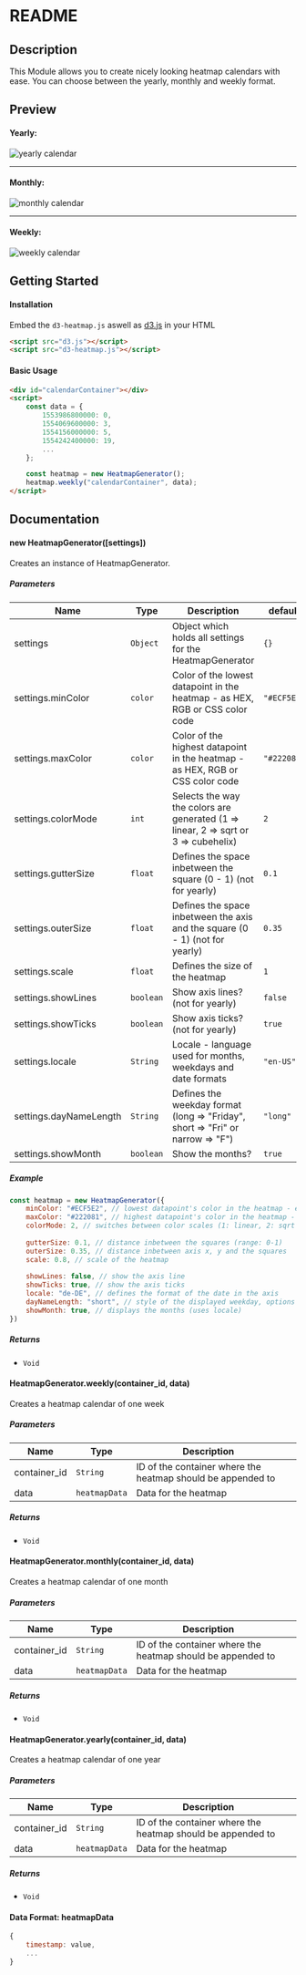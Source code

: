 README
======

Description
-----------------

This Module allows you to create nicely looking heatmap calendars with ease. You can choose between the yearly, monthly and weekly format.

Preview
-----------------

#### Yearly:
![yearly calendar](dev/heatmap-calendar-yearly.png)
<hr>

#### Monthly:
![monthly calendar](dev/heatmap-calendar-monthly.png)
<hr>

#### Weekly:
![weekly calendar](dev/heatmap-calendar-weekly.png)

Getting Started
-----------------

#### Installation

Embed the `d3-heatmap.js` aswell as [d3.js](https://d3js.org/) in your HTML

```html
<script src="d3.js"></script>
<script src="d3-heatmap.js"></script>
```

#### Basic Usage

```html
<div id="calendarContainer"></div>
<script>
	const data = {
		1553986800000: 0,
		1554069600000: 3,
		1554156000000: 5,
		1554242400000: 19,
		...
	};

	const heatmap = new HeatmapGenerator();
	heatmap.weekly("calendarContainer", data);
</script>
```

Documentation
-----------------

#### new HeatmapGenerator([settings]) 

Creates an instance of HeatmapGenerator.

##### Parameters

| Name | Type | Description | default | |
| ---- | ---- | ----------- | ------- | -------- |
| settings | `Object` | Object which holds all settings for the HeatmapGenerator | `{}` | *Optional* |
| settings.minColor | `color` | Color of the lowest datapoint in the heatmap - as HEX, RGB or CSS color code | `"#ECF5E2"` | *Optional* |
| settings.maxColor | `color` | Color of the highest datapoint in the heatmap - as HEX, RGB or CSS color code | `"#222081"` | *Optional* |
| settings.colorMode | `int` | Selects the way the colors are generated (1 => linear, 2 => sqrt or 3 => cubehelix) | `2` | *Optional* |
| settings.gutterSize | `float` | Defines the space inbetween the square (0 - 1) (not for yearly) | `0.1` | *Optional* |
| settings.outerSize | `float` | Defines the space inbetween the axis and the square (0 - 1) (not for yearly) | `0.35` | *Optional* |
| settings.scale | `float` | Defines the size of the heatmap | `1` | *Optional* |
| settings.showLines | `boolean` | Show axis lines? (not for yearly) | `false` | *Optional* |
| settings.showTicks | `boolean` | Show axis ticks? (not for yearly) | `true` | *Optional* |
| settings.locale | `String` | Locale - language used for months, weekdays and date formats | `"en-US"` | *Optional* |
| settings.dayNameLength | `String` | Defines the weekday format (long => "Friday", short => "Fri" or narrow => "F") | `"long"` | *Optional* |
| settings.showMonth | `boolean` | Show the months? | `true` | *Optional* |

##### Example

```javascript
const heatmap = new HeatmapGenerator({
	minColor: "#ECF5E2", // lowest datapoint's color in the heatmap - e.g. rgb(0, 255, 0) or #00ff00
	maxColor: "#222081", // highest datapoint's color in the heatmap - e.g. rgb(255, 255, 0) or #ffff00
	colorMode: 2, // switches between color scales (1: linear, 2: sqrt and 3: cubehelix)
	
	gutterSize: 0.1, // distance inbetween the squares (range: 0-1)
	outerSize: 0.35, // distance inbetween axis x, y and the squares
	scale: 0.8, // scale of the heatmap
	
	showLines: false, // show the axis line
	showTicks: true, // show the axis ticks
	locale: "de-DE", // defines the format of the date in the axis
	dayNameLength: "short", // style of the displayed weekday, options => long: "Friday", short: "Fri", narrow: "F" (uses locale)
	showMonth: true, // displays the months (uses locale)
})
```

##### Returns
- `Void`



#### HeatmapGenerator.weekly(container_id, data) 

Creates a heatmap calendar of one week

##### Parameters

| Name | Type | Description | |
| ---- | ---- | ----------- | -------- |
| container_id | `String` | ID of the container where the heatmap should be appended to | &nbsp; |
| data | `heatmapData` | Data for the heatmap | &nbsp; |

##### Returns
- `Void`



#### HeatmapGenerator.monthly(container_id, data) 

Creates a heatmap calendar of one month

##### Parameters

| Name | Type | Description | |
| ---- | ---- | ----------- | -------- |
| container_id | `String` | ID of the container where the heatmap should be appended to | &nbsp; |
| data | `heatmapData` | Data for the heatmap | &nbsp; |

##### Returns
- `Void`



#### HeatmapGenerator.yearly(container_id, data) 

Creates a heatmap calendar of one year

##### Parameters

| Name | Type | Description | |
| ---- | ---- | ----------- | -------- |
| container_id | `String` | ID of the container where the heatmap should be appended to | &nbsp; |
| data | `heatmapData` | Data for the heatmap | &nbsp; |

##### Returns
- `Void`


#### Data Format: heatmapData

```js
{
	timestamp: value,
	...
}
```